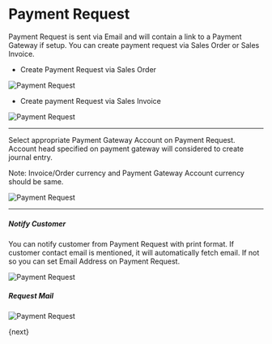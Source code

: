 <!-- add-breadcrumbs -->
# Payment Request

Payment Request is sent via Email and will contain a link to a Payment Gateway if setup. You can create payment request via Sales Order or Sales Invoice.

- Create Payment Request via Sales Order
<img class="screenshot" alt="Payment Request" src="{{docs_base_url}}/assets/img/accounting/pr-from-so.png">

- Create payment Request via Sales Invoice
<img class="screenshot" alt="Payment Request" src="{{docs_base_url}}/assets/img/accounting/pr-from-si.png">

---

Select appropriate Payment Gateway Account on Payment Request. Account head specified on payment gateway will
considered to create journal entry.

Note: Invoice/Order currency and Payment Gateway Account currency should be same.

<img class="screenshot" alt="Payment Request" src="{{docs_base_url}}/assets/img/accounting/pr-details-1.png">

---

##### Notify Customer
You can notify customer from Payment Request with print format. If customer contact email is mentioned, it will automatically fetch email. If not so you can set Email Address on Payment Request.

<img class="screenshot" alt="Payment Request" src="{{docs_base_url}}/assets/img/accounting/pr-details-2.png">

##### Request Mail
<img class="screenshot" alt="Payment Request" src="{{docs_base_url}}/assets/img/accounting/pr-email.png">

{next}

